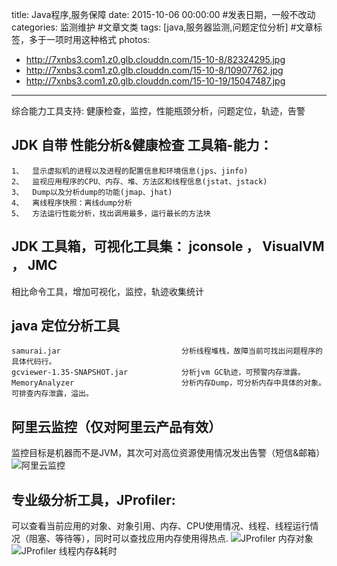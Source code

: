 title: Java程序,服务保障 
date: 2015-10-06 00:00:00 #发表日期，一般不改动
categories: 监测维护 #文章文类
tags: [java,服务器监测,问题定位分析] #文章标签，多于一项时用这种格式
photos:
- http://7xnbs3.com1.z0.glb.clouddn.com/15-10-8/82324295.jpg
- http://7xnbs3.com1.z0.glb.clouddn.com/15-10-8/10907762.jpg
- http://7xnbs3.com1.z0.glb.clouddn.com/15-10-19/15047487.jpg
---


综合能力工具支持:
健康检查，监控，性能瓶颈分析，问题定位，轨迹，告警




## JDK 自带 性能分析&健康检查 工具箱-能力：
```
1、  显示虚拟机的进程以及进程的配置信息和环境信息(jps、jinfo)
2、  监视应用程序的CPU、内存、堆、方法区和线程信息(jstat、jstack)
3、  Dump以及分析dump的功能(jmap、jhat)
4、  离线程序快照：离线dump分析
5、  方法运行性能分析，找出调用最多，运行最长的方法块
```


## JDK 工具箱，可视化工具集： jconsole ， VisualVM ， JMC
相比命令工具，增加可视化，监控，轨迹收集统计


## java 定位分析工具
```
samurai.jar                           分析线程堆栈，故障当前可找出问题程序的具体代码行。
gcviewer-1.35-SNAPSHOT.jar            分析jvm GC轨迹，可预警内存泄露。
MemoryAnalyzer                        分析内存Dump，可分析内存中具体的对象。可排查内存泄露，溢出。
```


<!-- more -->


## 阿里云监控（仅对阿里云产品有效）
监控目标是机器而不是JVM，其次可对高位资源使用情况发出告警（短信&邮箱）
![阿里云监控](http://7xnbs3.com1.z0.glb.clouddn.com/15-10-8/82324295.jpg "阿里云监控")


## 专业级分析工具，JProfiler:
可以查看当前应用的对象、对象引用、内存、CPU使用情况、线程、线程运行情况（阻塞、等待等），同时可以查找应用内存使用得热点.
![JProfiler 内存对象](http://7xnbs3.com1.z0.glb.clouddn.com/15-10-19/15047487.jpg)
![JProfiler 线程内存&耗时](http://7xnbs3.com1.z0.glb.clouddn.com/15-10-8/10907762.jpg)


